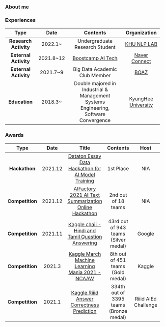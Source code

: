 ### About me

### Experiences
|Type|Date|Contents|Organization|
|:---:|:---:|:---:|:---:|
|**Research Activity**|2022.1~|Undergraduate Research Student|[KHU NLP LAB](http://nlp.khu.ac.kr/)
|**External Activity**|2021.8~12|[Boostcamp AI Tech](https://boostcamp.connect.or.kr/)|[Naver Connect](https://www.connect.or.kr/)
|**External Activity**|2021.7~9|Big Data Academic Club Member|[BOAZ](https://blog.naver.com/boazbigdata)
|**Education**|2018.3~|Double majored in Industrial & Management Systems Engineering, Software Convergence|[KyungHee University](https://www.khu.ac.kr/kor/main/index.do)

### Awards
|Type|Date|Title|Contents|Host|
|:---:|:---:|:---:|:---:|:---:|
|**Hackathon**|2021.12|[Dataton Essay Data Hackathon for AI Model Training](http://www.dataton.kr/sub.php?code=6&mode=view&no=19)|1st Place|NIA|
|**Competition**|2021.12|[AIFactory 2021 AI Text Summarization Online Hackathon](http://aifactory.space/competition/detail/1918)|2nd out of 18 teams|NIA|
|**Competition**|2021.11|[Kaggle chaii - Hindi and Tamil Question Answering](https://www.kaggle.com/c/chaii-hindi-and-tamil-question-answering/discussion/288419)|43rd out of 943 teams (Silver medal)|Google|
|**Competition**|2021.3|[Kaggle March Machine Learning Mania 2021 - NCAAW](https://www.kaggle.com/c/ncaaw-march-mania-2021)|8th out of 451 teams (Gold medal)|Kaggle|
|**Competition**|2021.1|[Kaggle Riiid Answer Correctness Prediction](https://www.kaggle.com/c/riiid-test-answer-prediction)|334th out of 3395 teams (Bronze medal)|Riiid AIEd Challenge|



<!--
**danny980521/danny980521** is a ✨ _special_ ✨ repository because its `README.md` (this file) appears on your GitHub profile.

Here are some ideas to get you started:

- 🔭 I’m currently working on ...
- 🌱 I’m currently learning ...
- 👯 I’m looking to collaborate on ...
- 🤔 I’m looking for help with ...
- 💬 Ask me about ...
- 📫 How to reach me: ...
- 😄 Pronouns: ...
- ⚡ Fun fact: ...
-->
